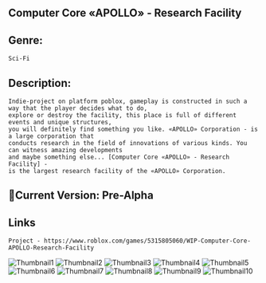 ## Computer Core «APOLLO» - Research Facility

## Genre:
```
Sci-Fi
```

## Description:
```
Indie-project on platform роblox, gameplay is constructed in such a way that the player decides what to do, 
explore or destroy the facility, this place is full of different events and unique structures, 
you will definitely find something you like. «APOLLO» Corporation - is a large corporation that 
conducts research in the field of innovations of various kinds. You can witness amazing developments 
and maybe something else... [Computer Core «APOLLO» - Research Facility] - 
is the largest research facility of the «APOLLO» Corporation.
```

## 💾Current Version: Pre-Alpha

## Links
```
Project - https://www.roblox.com/games/5315805060/WIP-Computer-Core-APOLLO-Research-Facility
```

![Thumbnail1](https://user-images.githubusercontent.com/105137450/186688292-c38fc0e5-989d-43af-b823-1eeaa3ac82d2.png)
![Thumbnail2](https://user-images.githubusercontent.com/105137450/186688301-20b6ef6e-f30c-4dd3-9ea4-db127075017d.png)
![Thumbnail3](https://user-images.githubusercontent.com/105137450/186688306-615d7e95-adcc-4e7c-aaa3-1b347fdfc1ed.png)
![Thumbnail4](https://user-images.githubusercontent.com/105137450/186688314-6d5741b2-8e84-4f88-a2bc-70510461116d.png)
![Thumbnail5](https://user-images.githubusercontent.com/105137450/186688323-30132921-22d7-4e82-86bd-032b5125cac0.png)
![Thumbnail6](https://user-images.githubusercontent.com/105137450/186688332-95ecfb31-4fb6-4417-99b0-02dd4b5cc7f5.png)
![Thumbnail7](https://user-images.githubusercontent.com/105137450/186688337-fb440894-8cb1-47ab-b82a-cbe4d09b5586.png)
![Thumbnail8](https://user-images.githubusercontent.com/105137450/186688342-2409b738-2836-414f-8d96-0992787c386f.png)
![Thumbnail9](https://user-images.githubusercontent.com/105137450/186688349-7796831d-721c-46e7-9fa0-4b346e06f736.png)
![Thumbnail10](https://user-images.githubusercontent.com/105137450/186688353-ed048f4a-56c6-47f2-a5f1-0d271ee8938b.png)
